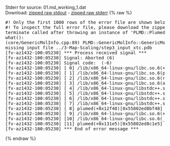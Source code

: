 Stderr for source:  01.md_working_1.dat   
Download: [zipped raw stdout](01.md_working_1.dat.plumed.stdout.txt.zip) - [zipped raw stderr](01.md_working_1.dat.plumed.stderr.txt.zip) 
{% raw %}
<pre>
#! Only the first 1000 rows of the error file are shown below
#! To inspect the full error file, please download the zipped raw stderr file above
terminate called after throwing an instance of 'PLMD::Plumed::ExceptionError'
what():
(core/GenericMolInfo.cpp:89) PLMD::GenericMolInfo::GenericMolInfo(const PLMD::ActionOptions&)
missing input file ../3-Map-Scaling/step3_input_xtc.pdb
[fv-az1432-100:05230] *** Process received signal ***
[fv-az1432-100:05230] Signal: Aborted (6)
[fv-az1432-100:05230] Signal code:  (-6)
[fv-az1432-100:05230] [ 0] /lib/x86_64-linux-gnu/libc.so.6(+0x42520)[0x7ff1d6242520]
[fv-az1432-100:05230] [ 1] /lib/x86_64-linux-gnu/libc.so.6(pthread_kill+0x12c)[0x7ff1d62969fc]
[fv-az1432-100:05230] [ 2] /lib/x86_64-linux-gnu/libc.so.6(raise+0x16)[0x7ff1d6242476]
[fv-az1432-100:05230] [ 3] /lib/x86_64-linux-gnu/libc.so.6(abort+0xd3)[0x7ff1d62287f3]
[fv-az1432-100:05230] [ 4] /lib/x86_64-linux-gnu/libstdc++.so.6(+0xa2b9e)[0x7ff1d66a2b9e]
[fv-az1432-100:05230] [ 5] /lib/x86_64-linux-gnu/libstdc++.so.6(+0xae20c)[0x7ff1d66ae20c]
[fv-az1432-100:05230] [ 6] /lib/x86_64-linux-gnu/libstdc++.so.6(+0xae277)[0x7ff1d66ae277]
[fv-az1432-100:05230] [ 7] /lib/x86_64-linux-gnu/libstdc++.so.6(__cxa_rethrow+0x4b)[0x7ff1d66ae52b]
[fv-az1432-100:05230] [ 8] plumed(+0x12f48)[0x55802ed8bf48]
[fv-az1432-100:05230] [ 9] /lib/x86_64-linux-gnu/libc.so.6(+0x29d90)[0x7ff1d6229d90]
[fv-az1432-100:05230] [10] /lib/x86_64-linux-gnu/libc.so.6(__libc_start_main+0x80)[0x7ff1d6229e40]
[fv-az1432-100:05230] [11] plumed(+0x131e5)[0x55802ed8c1e5]
[fv-az1432-100:05230] *** End of error message ***
</pre>
{% endraw %}
